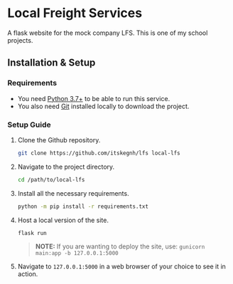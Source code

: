 # Local Freight Services
A flask website for the mock company LFS. This is one of my school projects.

## Installation & Setup
### Requirements
 - You need [Python 3.7+](http://python.org/downloads) to be able to run this service.
 - You also need [Git](https://git-scm.com/downloads) installed locally to download the project.

### Setup Guide
1. Clone the Github repository.
    ```sh
    git clone https://github.com/itskegnh/lfs local-lfs
    ```

1. Navigate to the project directory.
    ```sh
    cd /path/to/local-lfs
    ```

1. Install all the necessary requirements.
    ```sh
    python -m pip install -r requirements.txt
    ```

1. Host a local version of the site.
    ```sh
    flask run
    ```
    > **NOTE:** If you are wanting to deploy the site, use: `gunicorn main:app -b 127.0.0.1:5000`
    
1. Navigate to `127.0.0.1:5000` in a web browser of your choice to see it in action.